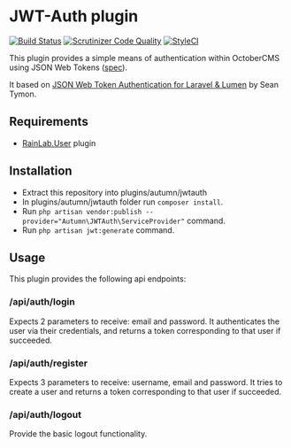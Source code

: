 # JWT-Auth plugin

[![Build Status](https://scrutinizer-ci.com/g/gpasztor87/oc-jwt-auth/badges/build.png?b=master)](https://scrutinizer-ci.com/g/gpasztor87/oc-jwt-auth/build-status/master)
[![Scrutinizer Code Quality](https://scrutinizer-ci.com/g/gpasztor87/oc-jwt-auth/badges/quality-score.png?b=master)](https://scrutinizer-ci.com/g/gpasztor87/oc-jwt-auth/?branch=master)
[![StyleCI](https://styleci.io/repos/53659527/shield)](https://styleci.io/repos/53659527)

This plugin provides a simple means of authentication within OctoberCMS using JSON Web Tokens 
([spec](http://self-issued.info/docs/draft-ietf-oauth-json-web-token.html)).

It based on [JSON Web Token Authentication for Laravel & Lumen](https://github.com/tymondesigns/jwt-auth)
by Sean Tymon.

## Requirements

* [RainLab.User](https://github.com/rainlab/user-plugin) plugin

## Installation

* Extract this repository into plugins/autumn/jwtauth
* In plugins/autumn/jwtauth folder run `composer install`.
* Run `php artisan vendor:publish --provider="Autumn\JWTAuth\ServiceProvider"` command.
* Run `php artisan jwt:generate` command.

## Usage

This plugin provides the following api endpoints:

### /api/auth/login

Expects 2 parameters to receive: email and password. It authenticates the user via their
credentials, and returns a token corresponding to that user if succeeded.

### /api/auth/register

Expects 3 parameters to receive: username, email and password. It tries to create a user
and returns a token corresponding to that user if succeeded.

### /api/auth/logout

Provide the basic logout functionality.
